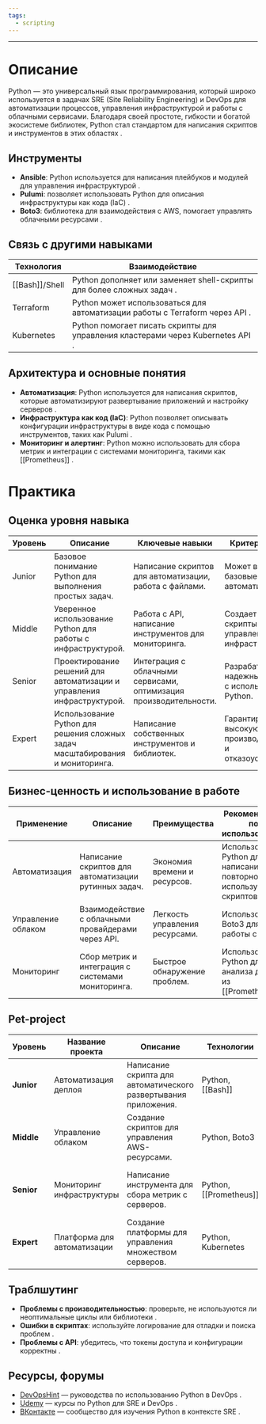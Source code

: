 ```yaml
---
tags:
  - scripting
---
```

---

# Описание  
Python — это универсальный язык программирования, который широко используется в задачах SRE (Site Reliability Engineering) и DevOps для автоматизации процессов, управления инфраструктурой и работы с облачными сервисами. Благодаря своей простоте, гибкости и богатой экосистеме библиотек, Python стал стандартом для написания скриптов и инструментов в этих областях .  

## Инструменты  
- **Ansible**: Python используется для написания плейбуков и модулей для управления инфраструктурой .  
- **Pulumi**: позволяет использовать Python для описания инфраструктуры как кода (IaC) .  
- **Boto3**: библиотека для взаимодействия с AWS, помогает управлять облачными ресурсами .  

## Связь с другими навыками  
| Технология | Взаимодействие |  
| ---------- | -------------- |  
| [[Bash]]/Shell | Python дополняет или заменяет shell-скрипты для более сложных задач . |  
| Terraform | Python может использоваться для автоматизации работы с Terraform через API . |  
| Kubernetes | Python помогает писать скрипты для управления кластерами через Kubernetes API . |  

## Архитектура и основные понятия  
- **Автоматизация**: Python используется для написания скриптов, которые автоматизируют развертывание приложений и настройку серверов .  
- **Инфраструктура как код (IaC)**: Python позволяет описывать конфигурации инфраструктуры в виде кода с помощью инструментов, таких как Pulumi .  
- **Мониторинг и алертинг**: Python можно использовать для сбора метрик и интеграции с системами мониторинга, такими как [[Prometheus]] .  

# Практика  

## Оценка уровня навыка  
| Уровень | Описание | Ключевые навыки | Критерии оценки |  
| ------- | -------- | --------------- | --------------- |  
| Junior  | Базовое понимание Python для выполнения простых задач. | Написание скриптов для автоматизации, работа с файлами. | Может выполнять базовые задачи по автоматизации. |  
| Middle  | Уверенное использование Python для работы с инфраструктурой. | Работа с API, написание инструментов для мониторинга. | Создает сложные скрипты для управления инфраструктурой. |  
| Senior  | Проектирование решений для автоматизации и управления инфраструктурой. | Интеграция с облачными сервисами, оптимизация производительности. | Разрабатывает надежные системы с использованием Python. |  
| Expert  | Использование Python для решения сложных задач масштабирования и мониторинга. | Написание собственных инструментов и библиотек. | Гарантирует высокую производительность и отказоустойчивость. |  

## Бизнес-ценность и использование в работе  
| Применение      | Описание                               | Преимущества                   | Рекомендации по использованию     |  
| --------------- | -------------------------------------- | ------------------------------ | --------------------------------- |  
| Автоматизация   | Написание скриптов для автоматизации рутинных задач. | Экономия времени и ресурсов. | Использовать Python для написания повторно используемых скриптов . |  
| Управление облаком | Взаимодействие с облачными провайдерами через API. | Легкость управления ресурсами. | Использовать Boto3 для работы с AWS . |  
| Мониторинг      | Сбор метрик и интеграция с системами мониторинга. | Быстрое обнаружение проблем. | Использовать Python для анализа данных из [[Prometheus]] . |  

## Pet-project  

| Уровень    | Название проекта | Описание | Технологии | Критерий успеха | Вспомагательные ссылки |  
| ---------- | ---------------- | -------- | ---------- | --------------- | ---------------------- |  
| **Junior** | Автоматизация деплоя | Написание скрипта для автоматического развертывания приложения. | Python, [[Bash]] | Приложение успешно деплоится. |  |  
| **Middle** | Управление облаком | Создание скриптов для управления AWS-ресурсами. | Python, Boto3 | Ресурсы создаются и удаляются корректно. |  |  
| **Senior** | Мониторинг инфраструктуры | Написание инструмента для сбора метрик с серверов. | Python, [[Prometheus]] | Данные собираются и отображаются в реальном времени. |  |  
| **Expert** | Платформа для автоматизации | Создание платформы для управления множеством серверов. | Python, Kubernetes | Система работает стабильно и масштабируется. |  |  

## Траблшутинг  
- **Проблемы с производительностью**: проверьте, не используются ли неоптимальные циклы или библиотеки .  
- **Ошибки в скриптах**: используйте логирование для отладки и поиска проблем .  
- **Проблемы с API**: убедитесь, что токены доступа и конфигурации корректны .  

## Ресурсы, форумы  
- [DevOpsHint](https://devopshint.com) — руководства по использованию Python в DevOps .  
- [Udemy](https://www.udemy.com) — курсы по Python для SRE и DevOps .  
- [ВКонтакте](https://vk.com) — сообщество для изучения Python в контексте SRE .